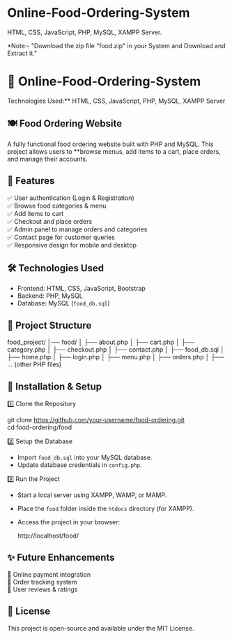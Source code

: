 # Online-Food-Ordering-System
HTML, CSS, JavaScript, PHP, MySQL, XAMPP Server.

*Note:- "Download the zip file "food.zip" in your System and Download and Extract it."

# 🛒 Online-Food-Ordering-System  

Technologies Used:** HTML, CSS, JavaScript, PHP, MySQL, XAMPP Server  


## 🍽️ Food Ordering Website  
A fully functional food ordering website built with PHP and MySQL. This project allows users to **browse menus, add items to a cart, place orders, and manage their accounts.  

## 📌 Features  
✅ User authentication (Login & Registration)  
✅ Browse food categories & menu  
✅ Add items to cart  
✅ Checkout and place orders  
✅ Admin panel to manage orders and categories  
✅ Contact page for customer queries  
✅ Responsive design for mobile and desktop  


## 🛠️ Technologies Used  
- Frontend: HTML, CSS, JavaScript, Bootstrap  
- Backend: PHP, MySQL  
- Database: MySQL (`food_db.sql`)  

## 📂 Project Structure  

food_project/
│── food/
│   ├── about.php
│   ├── cart.php
│   ├── category.php
│   ├── checkout.php
│   ├── contact.php
│   ├── food_db.sql
│   ├── home.php
│   ├── login.php
│   ├── menu.php
│   ├── orders.php
│   ├── ... (other PHP files)


## 🚀 Installation & Setup  

1️⃣ Clone the Repository  

git clone https://github.com/your-username/food-ordering.git  
cd food-ordering/food

 2️⃣ Setup the Database  
- Import `food_db.sql` into your MySQL database.  
- Update database credentials in `config.php`.  

 3️⃣ Run the Project  
- Start a local server using XAMPP, WAMP, or MAMP.  
- Place the `food` folder inside the `htdocs` directory (for XAMPP).  
- Access the project in your browser:  

  http://localhost/food/

## ✨ Future Enhancements  
🔹 Online payment integration  
🔹 Order tracking system  
🔹 User reviews & ratings  

## 📜 License  
This project is open-source and available under the MIT License.  
